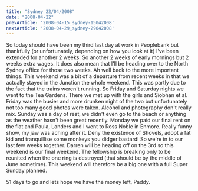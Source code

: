 ```yaml
---
title: "Sydney 22/04/2008"
date: "2008-04-22"
prevArticle: '2008-04-15_sydney-15042008'
nextArticle: '2008-04-29_sydney-29042008'
---
```

So today should have been my third last day at work in Peoplebank but thankfully (or unfortunately, depending on how you look at it) I've been extended for another 2 weeks. So another 2 weeks of early mornings but 2 weeks extra wages. It does also mean that I'll be heading over to the North Sydney office for those two weeks. Ah well back to the more important things. This weekend was a bit of a departure from recent weeks in that we actually stayed in the Junction the whole weekend. This was partly due to the fact that the trains weren't running. So Friday and Saturday nights we went to the Tea Gardens. There we met up with the girls and Siobhan et al. Friday was the busier and more drunken night of the two but unfortunately not too many good photos were taken. Alcohol and photography don't really mix. Sunday was a day of rest, we didn't even go to the beach or anything as the weather hasn't been great recently. Monday we paid our final rent on the flat and Paula, Landers and I went to Ross Noble in Enmore. Really funny show, my jaw was aching after it. Deny the existence of Shovels, adopt a fat kid and tranquillise some monkeys you didgeribastard! So we're in to our last few weeks together. Darren will be heading off on the 3rd so this weekend is our final weekend. The fellowship is breaking only to be reunited when the one ring is destroyed (that should be by the middle of June sometime). This weekend will therefore be a big one with a full Super Sunday planned.

51 days to go and lets hope we have the money left,
Paddy.